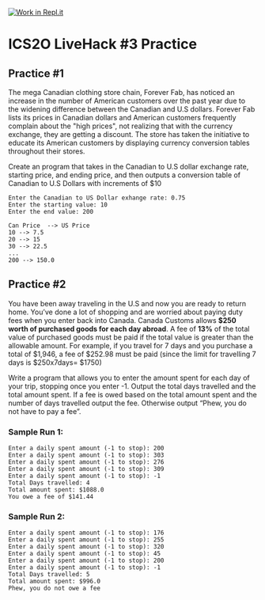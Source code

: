 [![Work in Repl.it](https://classroom.github.com/assets/work-in-replit-14baed9a392b3a25080506f3b7b6d57f295ec2978f6f33ec97e36a161684cbe9.svg)](https://classroom.github.com/online_ide?assignment_repo_id=3870309&assignment_repo_type=AssignmentRepo)
# ICS2O LiveHack #3 Practice


## Practice #1

The mega Canadian clothing store chain, Forever Fab, has noticed an increase in the number 
of American customers over the past year due to the widening difference between the Canadian 
and U.S dollars.  Forever Fab lists its prices in Canadian dollars and American customers 
frequently complain about the "high prices", not realizing that with the currency exchange, 
they are getting a discount.   The store has taken the initiative to educate its American 
customers by displaying currency conversion tables throughout their stores.

Create an program that takes in the Canadian to U.S dollar exchange rate, starting price, and ending price, and then outputs a conversion table of Canadian to U.S Dollars with increments of $10

```
Enter the Canadian to US Dollar exhange rate: 0.75
Enter the starting value: 10
Enter the end value: 200

Can Price  --> US Price
10 --> 7.5
20 --> 15
30 --> 22.5
...
200 --> 150.0
```

## Practice #2

You have been away traveling in the U.S and now you are ready to return home.  You’ve done a lot of shopping and are worried about paying duty fees when you enter back into Canada.  Canada Customs allows **$250 worth of purchased goods for each day abroad**.  A fee of **13%** of the total value of purchased goods must be paid if the total value is greater than the allowable amount.   For example, if you travel for 7 days and you purchase a total of $1,946, a fee of $252.98 must be paid (since the limit for travelling 7 days is $250x7days= $1750)

Write a program that allows you to enter the amount spent for each day of your trip, stopping once you enter -1.  Output the total days travelled and the total amount spent.  If a fee is owed based on the total amount spent and the number of days travelled output the fee.  Otherwise output “Phew, you do not have to pay a fee”.

### Sample Run 1:
```
Enter a daily spent amount (-1 to stop): 200
Enter a daily spent amount (-1 to stop): 303
Enter a daily spent amount (-1 to stop): 276
Enter a daily spent amount (-1 to stop): 309
Enter a daily spent amount (-1 to stop): -1
Total Days travelled: 4
Total amount spent: $1088.0
You owe a fee of $141.44
```

### Sample Run 2:
```
Enter a daily spent amount (-1 to stop): 176  
Enter a daily spent amount (-1 to stop): 255  
Enter a daily spent amount (-1 to stop): 320  
Enter a daily spent amount (-1 to stop): 45  
Enter a daily spent amount (-1 to stop): 200  
Enter a daily spent amount (-1 to stop): -1  
Total Days travelled: 5  
Total amount spent: $996.0  
Phew, you do not owe a fee  
```


